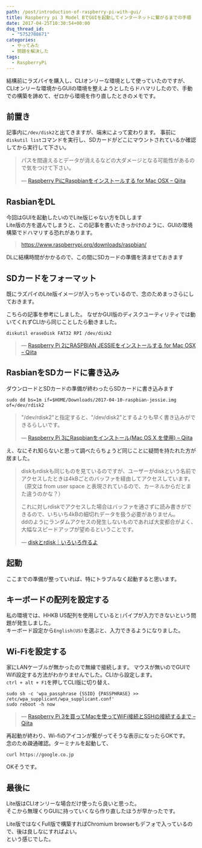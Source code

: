 ```yaml
---
path: /post/introduction-of-raspberry-pi-with-gui/
title: Raspberry pi 3 Model BでGUIを起動してインターネットに繋がるまでの手順
date: 2017-04-25T10:30:54+00:00
dsq_thread_id:
  - "5752708671"
categories:
  - やってみた
  - 問題を解決した
tags:
  - RaspberryPi
---
```

結構前にラズパイを購入し、CLIオンリーな環境として使っていたのですが、  
CLIオンリーな環境からGUIの環境を整えようとしたらドハマリしたので、手動での構築を諦めて、ゼロから環境を作り直したときのメモです。

<!--more-->

前置き
----------------------------------------

記事内に`/dev/disk2`と出てきますが、端末によって変わります。 事前に`diskutil list`コマンドを実行し、SDカードがどこにマウントされているか確認してから実行して下さい。

> パスを間違えるとデータが消えるなどの大ダメージとなる可能性があるので気をつけて下さい。
> 
> &mdash; [Raspberry PiにRaspbianをインストールする for Mac OSX – Qiita](http://qiita.com/ttyokoyama/items/7afe6404fd8d3e910d09)

RasbianをDL
----------------------------------------

今回はGUIを起動したいのでLite版じゃない方をDLします  
Lite版の方を選んでしまうと、この記事を書いたきっかけのように、GUIの環境構築でドハマリする恐れがあります。

> <https://www.raspberrypi.org/downloads/raspbian/>

DLに結構時間がかかるので、この間にSDカードの準備を済ませておきます

SDカードをフォーマット
----------------------------------------

既にラズパイのLite版イメージが入っちゃっているので、念のためまっさらにしておきます。

こちらの記事を参考にしました。 なぜかGUI版のディスクユーティリティでは動いてくれずCLIから同じことしたら動きました。

```
diskutil eraseDisk FAT32 RPI /dev/disk2
```

> &mdash; [Raspberry Pi 2にRASPBIAN JESSIEをインストールする for Mac OSX – Qiita](http://qiita.com/moutend/items/7ede458aec97056dfd5e#sd%E3%82%AB%E3%83%BC%E3%83%89%E3%81%AE%E3%83%95%E3%82%A9%E3%83%BC%E3%83%9E%E3%83%83%E3%83%88)

RasbianをSDカードに書き込み
----------------------------------------

ダウンロードとSDカードの準備が終わったらSDカードに書き込みます

```
sudo dd bs=1m if=$HOME/Downloads/2017-04-10-raspbian-jessie.img of=/dev/rdisk2
```

> "/dev/rdisk2"と指定すると、"/dev/disk2"とするよりも早く書き込みができるらしいです。
> 
> &mdash; [Raspberry Pi 3にRaspbianをインストール(Mac OS X を使用) – Qiita](http://qiita.com/onlyindreams/items/acc70807b69b43e176bf)

え、なにそれ知らないと思って調べたらちょうど同じことに疑問を持たれた方が居ました。

> diskもrdiskも同じものを見ているのですが、ユーザーがdiskという名前でアクセスしたときは4kBごとのバッファを経由してアクセスしています。  
> （原文は from user space と表現されているので、カーネルからだとまた違うのかな？）
> 
> これに対しrdiskでアクセスした場合はバッファを通さずに読み書きができるので、いちいち4kBの細切れデータを扱う必要がありません。  
> ddのようにランダムアクセスの発生しないものであれば大変都合がよく、大幅なスピードアップが望めるということです。
> 
> &mdash; [diskとrdisk｜いろいろ作るよ](http://www.iroiro-making.com/disk-and-rdisk.html)

起動
----------------------------------------

ここまでの準備が整っていれば、特にトラブルなく起動すると思います。

キーボードの配列を設定する
----------------------------------------

私の環境では、HHKB US配列を使用していると`|`パイプが入力できないという問題が発生しました。  
キーボード設定から`English(US)`を選ぶと、入力できるようになりました。

Wi-Fiを設定する
----------------------------------------

家にLANケーブルが無かったので無線で接続します。 マウスが無いのでGUIでWifi設定する方法がわかりませんでした。CLIから設定します。  
`ctrl + alt + F1`を押してCLI版に切り替え、

```
sudo sh -c 'wpa_passphrase {SSID} {PASSPHRASE} >> /etc/wpa_supplicant/wpa_supplicant.conf'
sudo reboot -h now
```

> &mdash; [Raspberry Pi 3を買ってMacを使ってWiFi接続とSSHの接続するまで – Qiita](http://qiita.com/toshihirock/items/8e7f0887b565defe7989)

再起動が終わり、Wi-fiのアイコンが繋がってそうな表示になったらOKです。  
念のため疎通確認。ターミナルを起動して、

```
curl https://google.co.jp
```

OKそうです。

最後に
----------------------------------------

Lite版はCLIオンリーな場合だけ使ったら良いと思った。  
そこから無理くりGUIに持っていくなら作り直したほうが早かったです。

Lite版ではなくFull版で構築すればChromium browserもデフォで入っているので、後は良しなにすればよい。  
という感じでした。

<div style="font-size:0px;height:0px;line-height:0px;margin:0;padding:0;clear:both">
</div>